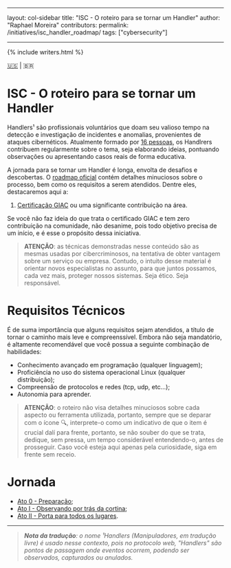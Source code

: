 ﻿---

layout: col-sidebar
title: "ISC - O roteiro para se tornar um Handler"
author: "Raphael Moreira"
contributors: 
permalink: /initiatives/isc_handler_roadmap/
tags: ["cybersecurity"]

---

{% include writers.html %}

[🇺🇸](index.md) | 🇧🇷
# ISC - O roteiro para se tornar um Handler
Handlers¹ são profissionais voluntários que doam seu valioso tempo na detecção e investigação de incidentes e anomalias, 
provenientes de ataques cibernéticos. Atualmente formado por [16 pessoas](https://isc.sans.edu/handler_list.html), os Handlrers contribuem regularmente sobre o 
tema, seja elaborando ideias, pontuando observações ou apresentando casos reais de forma educativa.

A jornada para se tornar um Handler é longa, envolta de desafios e descobertas. O [roadmap oficial](https://isc.sans.edu/handlerroadmap.html)
contém detalhes minuciosos sobre o processo, bem como os requisitos a serem atendidos. Dentre eles, destacaremos aqui a:

1. [Certificação GIAC](http://www.giac.org/) ou uma significante contribuição na área.

Se você não faz ideia do que trata o certificado GIAC e tem zero contribuição na comunidade, não desanime, pois todo objetivo 
precisa de um início, e é esse o propósito dessa iniciativa.

> **ATENÇÃO**: as técnicas demonstradas nesse conteúdo são as mesmas usadas por cibercriminosos, na tentativa de obter vantagem
> sobre um serviço ou empresa. Contudo, o intuito desse material é orientar novos especialistas no assunto, para que juntos 
> possamos, cada vez mais, proteger nossos sistemas. Seja ético. Seja responsável.

# Requisitos Técnicos
É de suma importância que alguns requisitos sejam atendidos, a título de tornar o caminho mais leve e compreenssível. Embora 
não seja mandatório, é altamente recomendável que você possua a seguinte combinação de habilidades:

- Conhecimento avançado em programação (qualquer linguagem);
- Proficiência no uso do sistema operacional Linux (qualquer distribuição);
- Compreensão de protocolos e redes (tcp, udp, etc...);
- Autonomia para aprender.

> **ATENÇÃO**: o roteiro não visa detalhes minuciosos sobre cada aspecto ou ferramenta utilizada, portanto, sempre que 
> se deparar com o ícone 🔍️, interprete-o como um indicativo de que o item é crucial dalí para frente, portanto, se não souber 
> do que se trata, dedique, sem pressa, um tempo considerável entendendo-o, antes de prosseguir. Caso você esteja aqui apenas 
> pela curiosidade, siga em frente sem receio.

# Jornada

- [Ato 0 - Preparação](acts/act_0.pt-BR.md);
- [Ato I - Observando por trás da cortina](acts/act_1.pt-BR.md);
- [Ato II - Porta para todos os lugares](acts/act_2.pt-BR.md).

---
>_**Nota da tradução**: o nome ¹Handlers (Manipuladores, em tradução livre) é usado nesse contexto, pois no protocolo web, 
"Handlers" são pontos de passagem onde eventos ocorrem, podendo ser observados, capturados ou anulados._ 